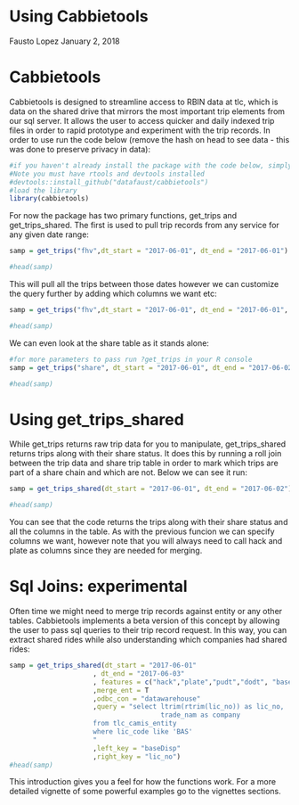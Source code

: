 Using Cabbietools
================
Fausto Lopez
January 2, 2018

Cabbietools
===========

Cabbietools is designed to streamline access to RBIN data at tlc, which is data on the shared drive that mirrors the most important trip elements from our sql server. It allows the user to access quicker and daily indexed trip files in order to rapid prototype and experiment with the trip records. In order to use run the code below (remove the hash on head to see data - this was done to preserve privacy in data):

``` r
#if you haven't already install the package with the code below, simply unhash
#Note you must have rtools and devtools installed
#devtools::install_github("datafaust/cabbietools")
#load the library
library(cabbietools)
```

For now the package has two primary functions, get\_trips and get\_trips\_shared. The first is used to pull trip records from any service for any given date range:

``` r
samp = get_trips("fhv",dt_start = "2017-06-01", dt_end = "2017-06-01")

#head(samp)
```

This will pull all the trips between those dates however we can customize the query further by adding which columns we want etc:

``` r
samp = get_trips("fhv",dt_start = "2017-06-01", dt_end = "2017-06-01", features = c("hack","plate","pudt","dodt"))

#head(samp)
```

We can even look at the share table as it stands alone:

``` r
#for more parameters to pass run ?get_trips in your R console
samp = get_trips("share", dt_start = "2017-06-01", dt_end = "2017-06-02")

#head(samp)
```

Using get\_trips\_shared
========================

While get\_trips returns raw trip data for you to manipulate, get\_trips\_shared returns trips along with their share status. It does this by running a roll join between the trip data and share trip table in order to mark which trips are part of a share chain and which are not. Below we can see it run:

``` r
samp = get_trips_shared(dt_start = "2017-06-01", dt_end = "2017-06-02")

#head(samp)
```

You can see that the code returns the trips along with their share status and all the columns in the table. As with the previous funcion we can specify columns we want, however note that you will always need to call hack and plate as columns since they are needed for merging.

Sql Joins: experimental
=======================

Often time we might need to merge trip records against entity or any other tables. Cabbietools implements a beta version of this concept by allowing the user to pass sql queries to their trip record request. In this way, you can extract shared rides while also understanding which companies had shared rides:

``` r
samp = get_trips_shared(dt_start = "2017-06-01"
                     , dt_end = "2017-06-03"
                     , features = c("hack","plate","pudt","dodt", "baseDisp")
                     ,merge_ent = T
                     ,odbc_con = "datawarehouse"
                     ,query = "select ltrim(rtrim(lic_no)) as lic_no,
                                      trade_nam as company
                     from tlc_camis_entity
                     where lic_code like 'BAS'
                     "
                     ,left_key = "baseDisp"
                     ,right_key = "lic_no")
#head(samp)  
```

This introduction gives you a feel for how the functions work. For a more detailed vignette of some powerful examples go to the vignettes sections.
